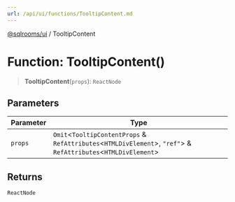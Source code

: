 ```yaml
---
url: /api/ui/functions/TooltipContent.md
---
```

[@sqlrooms/ui](../index.md) / TooltipContent

# Function: TooltipContent()

> **TooltipContent**(`props`): `ReactNode`

## Parameters

| Parameter | Type |
| ------ | ------ |
| `props` | `Omit`<`TooltipContentProps` & `RefAttributes`<`HTMLDivElement`>, `"ref"`> & `RefAttributes`<`HTMLDivElement`> |

## Returns

`ReactNode`
